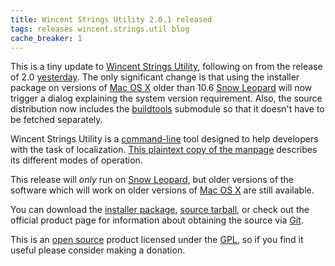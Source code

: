 ```yaml
---
title: Wincent Strings Utility 2.0.1 released
tags: releases wincent.strings.util blog
cache_breaker: 1
---
```


This is a tiny update to [Wincent Strings Utility](/wiki/Wincent_Strings_Utility), following on from the release of 2.0 [yesterday](/blog/wincent-strings-utility-2.0-released). The only significant change is that using the installer package on versions of [Mac OS X](/wiki/Mac_OS_X) older than 10.6 [Snow Leopard](/wiki/Snow_Leopard) will now trigger a dialog explaining the system version requirement. Also, the source distribution now includes the [buildtools](/wiki/buildtools) submodule so that it doesn't have to be fetched separately.

Wincent Strings Utility is a [command-line](/wiki/command-line) tool designed to help developers with the task of localization. [This plaintext copy of the manpage](http://typechecked.net/a/products/wincent-strings-util/wincent-strings-util.1.txt) describes its different modes of operation.

This release will _only_ run on [Snow Leopard](/wiki/Snow_Leopard), but older versions of the software which will work on older versions of [Mac OS X](/wiki/Mac_OS_X) are still available.

You can download the [installer package](http://typechecked.net/a/products/wincent-strings-util/download/wincent-strings-util-2.0.1.zip), [source tarball](http://typechecked.net/a/products/wincent-strings-util/download/wincent-strings-util-2.0.1-src.tar.gz), or check out the official product page for information about obtaining the source via [Git](/wiki/Git).

This is an [open source](/wiki/open_source) product licensed under the [GPL](/wiki/GPL), so if you find it useful please consider making a donation.
